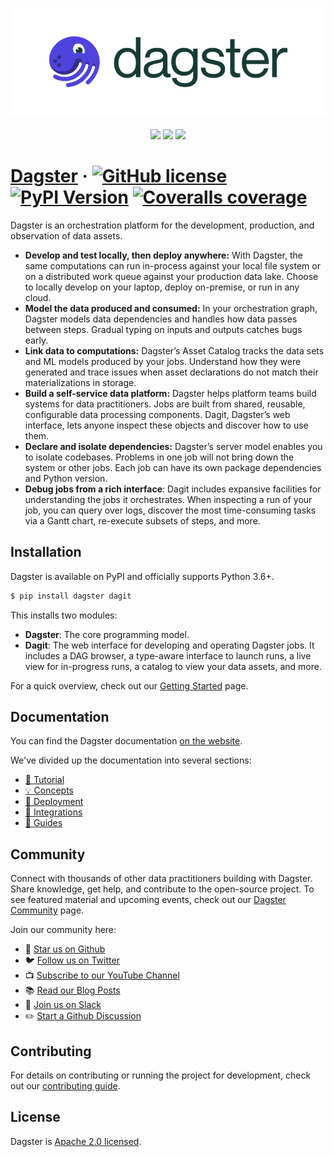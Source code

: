 <p align="center">
<a href="https://dagster.io/"><img src="assets/dagster-logo.png"></a>
<br /><br />
<a href="https://twitter.com/dagsterio"><img src="https://img.shields.io/twitter/follow/dagsterio"></a>
<a href="https://dagster.io/slack"><img src="https://dagster-slackin.herokuapp.com/badge.svg"></a>
<a href="https://github.com/dagster-io/dagster"><img src="https://img.shields.io/github/stars/dagster-io/dagster?label=Star&style=social"></a>
</p>

# [Dagster](https://dagster.io/) &middot; [![GitHub license](https://img.shields.io/badge/License-Apache_2.0-blue.svg)](https://github.com/dagster-io/dagster/blob/master/LICENSE) [![PyPI Version](https://badge.fury.io/py/dagster.svg)](https://pypi.org/project/dagster/) [![Coveralls coverage](https://coveralls.io/repos/github/dagster-io/dagster/badge.svg?branch=master)](https://coveralls.io/github/dagster-io/dagster?branch=master)

Dagster is an orchestration platform for the development, production, and observation of data assets.

- **Develop and test locally, then deploy anywhere:** With Dagster, the same computations can run
in-process against your local file system or on a distributed work queue against your production
data lake. Choose to locally develop on your laptop, deploy on-premise, or run in any
cloud.
- **Model the data produced and consumed:** In your orchestration graph, Dagster models data
dependencies and handles how data passes between steps. Gradual typing on inputs and outputs catches
bugs early.
- **Link data to computations:** Dagster’s Asset Catalog tracks the data sets and ML models produced
by your jobs. Understand how they were generated and trace issues when asset declarations
do not match their materializations in storage.
- **Build a self-service data platform:** Dagster helps platform teams build systems for data
practitioners. Jobs are built from shared, reusable, configurable data processing components.
Dagit, Dagster’s web interface, lets anyone inspect these objects and discover how to use them.
- **Declare and isolate dependencies:** Dagster’s server model enables you to isolate codebases. Problems
in one job will not bring down the system or other jobs. Each job can have its own package
dependencies and Python version.
- **Debug jobs from a rich interface**: Dagit includes expansive facilities for understanding
the jobs it orchestrates. When inspecting a run of your job, you can query over logs, discover the
most time-consuming tasks via a Gantt chart, re-execute subsets of steps, and more.

## Installation

Dagster is available on PyPI and officially supports Python 3.6+.

```bash
$ pip install dagster dagit
```

This installs two modules:

- **Dagster**: The core programming model.
- **Dagit**: The web interface for developing and operating Dagster jobs. It includes a DAG browser,
a type-aware interface to launch runs, a live view for in-progress runs, a catalog to view your data
assets, and more.

For a quick overview, check out our [Getting Started](https://docs.dagster.io/getting-started) page.

## Documentation

You can find the Dagster documentation [on the website](https://docs.dagster.io).

We've divided up the documentation into several sections:

- [🌱 Tutorial](https://docs.dagster.io/tutorial/)
- [💡 Concepts](https://docs.dagster.io/concepts)
- [🚢 Deployment](https://docs.dagster.io/deployment)
- [🤝 Integrations](https://docs.dagster.io/integrations)
- [📖 Guides](https://docs.dagster.io/guides)

## Community

Connect with thousands of other data practitioners building with Dagster. Share knowledge, get help,
and contribute to the open-source project. To see featured material and upcoming events, check out
our [Dagster Community](https://dagster.io/community) page.

Join our community here:

- 🌟 [Star us on Github](https://github.com/dagster-io/dagster)
- 🐦 [Follow us on Twitter](https://twitter.com/dagsterio)
- 📺 [Subscribe to our YouTube Channel](https://www.youtube.com/channel/UCfLnv9X8jyHTe6gJ4hVBo9Q)
- 📚 [Read our Blog Posts](https://dagster.io/blog)
- 👋 [Join us on Slack](https://dagster.io/slack)
- ✏️ [Start a Github Discussion](https://github.com/dagster-io/dagster/discussions)

## Contributing

For details on contributing or running the project for development, check out our [contributing
guide](https://docs.dagster.io/community/contributing/).

## License

Dagster is [Apache 2.0 licensed](https://github.com/dagster-io/dagster/blob/master/LICENSE).
